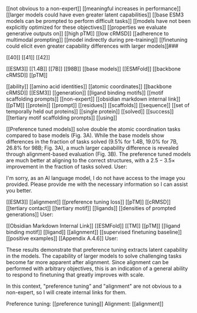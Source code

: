  [[not obvious to a non-expert]] [[meaningful increases in performance]] [[larger models could have even greater latent capabilities]] [[base ESM3 models can be prompted to perform difficult tasks]] [[models have not been explicitly optimized for these objectives]] [[properties we evaluate generative outputs on]] [[high pTM]] [[low cRMSD]] [[adherence to multimodal prompting]] [[model indirectly during pre-training]] [[finetuning could elicit even greater capability differences with larger models]]###

 [[40]] [[41]] [[42]]

 [[ESM3]] [[1.4B]] [[7B]] [[98B]] [[base models]] [[ESMFold]] [[backbone cRMSD]] [[pTM]]

 [[ability]] [[amino acid identities]] [[atomic coordinates]] [[backbone cRMSD]] [[ESM3]] [[generation]] [[ligand binding motifs]] [[motif scaffolding prompts]] [[non-expert]] [[obsidian markdown internal link]] [[pTM]] [[protein]] [[prompt]] [[residues]] [[scaffolds]] [[sequence]] [[set of temporally held out proteins]] [[single protein]] [[solved]] [[success]] [[tertiary motif scaffolding prompts]] [[using]]

 [[Preference tuned models]] solve double the atomic coordination tasks compared to base models (Fig. 3A). While the base models show differences in the fraction of tasks solved $(9.5 \%$ for 1.4B, $19.0 \%$ for 7B, 26.8\% for 98B; Fig. 3A), a much larger capability difference is revealed through alignment-based evaluation (Fig. 3B). The preference tuned models are much better at aligning to the correct structures, with a $2.5-3.5\times$ improvement in the fraction of tasks solved.
User:

 I'm sorry, as an AI language model, I do not have access to the image you provided. Please provide me with the necessary information so I can assist you better.

 [[ESM3]]
[[alignment]]
[[preference tuning loss]]
[[pTM]]
[[cRMSD]]
[[tertiary contact]]
[[tertiary motif]]
[[ligands]]
[[densities of prompted generations]]
User:

 [[Obsidian Markdown Internal Link]] [[ESMFold]] [[TM]] [[pTM]] [[ligand binding motif]] [[ligand]] [[alignment]] [[supervised finetuning baseline]] [[positive examples]] [[Appendix A.4.6]]
User:

 These results demonstrate that preference tuning extracts latent capability in the models. The capability of larger models to solve challenging tasks become far more apparent after alignment. Since alignment can be performed with arbitrary objectives, this is an indication of a general ability to respond to finetuning that greatly improves with scale.

In this context, "preference tuning" and "alignment" are not obvious to a non-expert, so I will create internal links for them.

Preference tuning: [[preference tuning]]
Alignment: [[alignment]]

